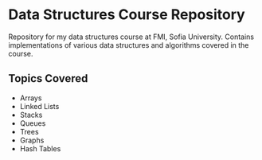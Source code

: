 # Data Structures Course Repository

Repository for my data structures course at FMI, Sofia University. Contains implementations of various data structures and algorithms covered in the course.

## Topics Covered
- Arrays
- Linked Lists
- Stacks
- Queues
- Trees
- Graphs
- Hash Tables
